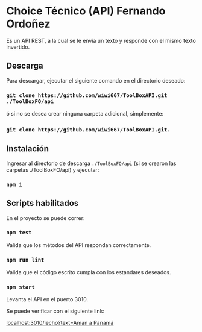 # Choice Técnico (API) Fernando Ordoñez

Es un API REST, a la cual se le envía un texto y responde con el mismo texto invertido.


## Descarga
Para descargar, ejecutar el siguiente comando en el directorio deseado:

### `git clone https://github.com/wiwi667/ToolBoxAPI.git ./ToolBoxFO/api`

ó si no se desea crear ninguna carpeta adicional, simplemente:
### `git clone https://github.com/wiwi667/ToolBoxAPI.git`. 


## Instalación
Ingresar al directorio de descarga `./ToolBoxFO/api` (si se crearon las carpetas ./ToolBoxFO/api) y ejecutar:
### `npm i`


## Scripts habilitados 
En el proyecto se puede correr:

### `npm test`
Valida que los métodos del API respondan correctamente. 


### `npm run lint`
Valida que el código escrito cumpla con los estandares deseados. 

### `npm start`
Levanta el API en el puerto 3010. 

Se puede verificar con el siguiente link:

[localhost:3010/iecho?text=Aman a Panamá](http://localhost:3010/iecho?text=Aman%20a%20Panam%C3%A1)
